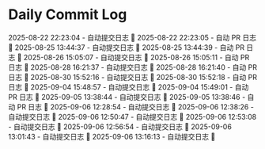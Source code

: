# Daily Commit Log
2025-08-22 22:23:04 - 自动提交日志 🌱
2025-08-22 22:23:05 - 自动 PR 日志 🌱
2025-08-25 13:44:37 - 自动提交日志 🌱
2025-08-25 13:44:39 - 自动 PR 日志 🌱
2025-08-26 15:05:07 - 自动提交日志 🌱
2025-08-26 15:05:11 - 自动 PR 日志 🌱
2025-08-28 16:21:37 - 自动提交日志 🌱
2025-08-28 16:21:40 - 自动 PR 日志 🌱
2025-08-30 15:52:16 - 自动提交日志 🌱
2025-08-30 15:52:18 - 自动 PR 日志 🌱
2025-09-04 15:48:57 - 自动提交日志 🌱
2025-09-04 15:49:01 - 自动 PR 日志 🌱
2025-09-05 13:38:44 - 自动提交日志 🌱
2025-09-05 13:38:46 - 自动 PR 日志 🌱
2025-09-06 12:28:54 - 自动提交日志 🌱
2025-09-06 12:38:26 - 自动提交日志 🌱
2025-09-06 12:50:47 - 自动提交日志 🌱
2025-09-06 12:53:08 - 自动提交日志 🌱
2025-09-06 12:56:54 - 自动提交日志 🌱
2025-09-06 13:01:43 - 自动提交日志 🌱
2025-09-06 13:16:13 - 自动提交日志 🌱
